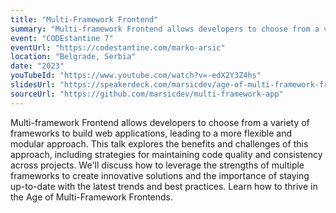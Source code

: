 ```yaml
---
title: "Multi-Framework Frontend"
summary: "Multi-framework Frontend allows developers to choose from a variety of frameworks to build web applications, leading to a more flexible and modular approach"
event: "CODEstantine 7"
eventUrl: "https://codestantine.com/marko-arsic"
location: "Belgrade, Serbia"
date: "2023"
youTubeId: "https://www.youtube.com/watch?v=-edX2Y3Z4hs"
slidesUrl: "https://speakerdeck.com/marsicdev/age-of-multi-framework-frontends"
sourceUrl: "https://github.com/marsicdev/multi-framework-app"
---
```


Multi-framework Frontend allows developers to choose from a variety of frameworks to build web applications, leading to a more flexible and modular approach. This talk explores the benefits and challenges of this approach, including strategies for maintaining code quality and consistency across projects. We'll discuss how to leverage the strengths of multiple frameworks to create innovative solutions and the importance of staying up-to-date with the latest trends and best practices. Learn how to thrive in the Age of Multi-Framework Frontends.
